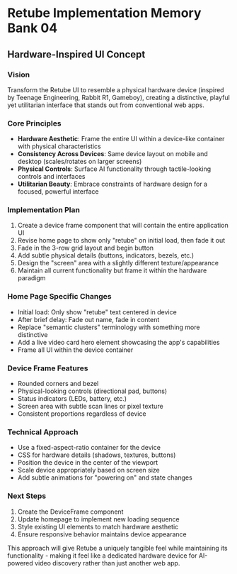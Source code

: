 # Retube Implementation Memory Bank 04

## Hardware-Inspired UI Concept

### Vision
Transform the Retube UI to resemble a physical hardware device (inspired by Teenage Engineering, Rabbit R1, Gameboy), creating a distinctive, playful yet utilitarian interface that stands out from conventional web apps.

### Core Principles
- **Hardware Aesthetic**: Frame the entire UI within a device-like container with physical characteristics
- **Consistency Across Devices**: Same device layout on mobile and desktop (scales/rotates on larger screens)
- **Physical Controls**: Surface AI functionality through tactile-looking controls and interfaces
- **Utilitarian Beauty**: Embrace constraints of hardware design for a focused, powerful interface

### Implementation Plan
1. Create a device frame component that will contain the entire application UI
2. Revise home page to show only "retube" on initial load, then fade it out
3. Fade in the 3-row grid layout and begin button
4. Add subtle physical details (buttons, indicators, bezels, etc.)
5. Design the "screen" area with a slightly different texture/appearance
6. Maintain all current functionality but frame it within the hardware paradigm

### Home Page Specific Changes
- Initial load: Only show "retube" text centered in device
- After brief delay: Fade out name, fade in content
- Replace "semantic clusters" terminology with something more distinctive
- Add a live video card hero element showcasing the app's capabilities
- Frame all UI within the device container

### Device Frame Features
- Rounded corners and bezel
- Physical-looking controls (directional pad, buttons)
- Status indicators (LEDs, battery, etc.)
- Screen area with subtle scan lines or pixel texture
- Consistent proportions regardless of device

### Technical Approach
- Use a fixed-aspect-ratio container for the device
- CSS for hardware details (shadows, textures, buttons)
- Position the device in the center of the viewport
- Scale device appropriately based on screen size
- Add subtle animations for "powering on" and state changes

### Next Steps
1. Create the DeviceFrame component
2. Update homepage to implement new loading sequence
3. Style existing UI elements to match hardware aesthetic
4. Ensure responsive behavior maintains device appearance

This approach will give Retube a uniquely tangible feel while maintaining its functionality - making it feel like a dedicated hardware device for AI-powered video discovery rather than just another web app. 